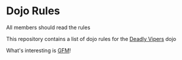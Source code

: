 Dojo Rules
==========

All members should read the rules

This repository contains a list of dojo rules for the [Deadly Vipers](https://github.com/deadlyvipers) dojo

What's interesting is [GFM](https://help.github.com/articles/github-flavored-markdown/)!

